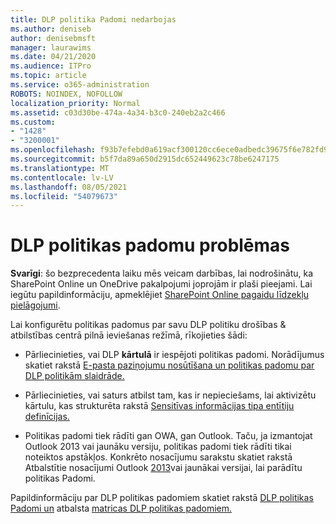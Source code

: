 ```yaml
---
title: DLP politika Padomi nedarbojas
ms.author: deniseb
author: denisebmsft
manager: laurawims
ms.date: 04/21/2020
ms.audience: ITPro
ms.topic: article
ms.service: o365-administration
ROBOTS: NOINDEX, NOFOLLOW
localization_priority: Normal
ms.assetid: c03d30be-474a-4a34-b3c0-240eb2a2c466
ms.custom:
- "1428"
- "3200001"
ms.openlocfilehash: f93b7efebd0a619acf300120cc6ece0adbedc39675f6e782fd982dc1f988edbd
ms.sourcegitcommit: b5f7da89a650d2915dc652449623c78be6247175
ms.translationtype: MT
ms.contentlocale: lv-LV
ms.lasthandoff: 08/05/2021
ms.locfileid: "54079673"
---
```

# <a name="dlp-policy-tip-issues"></a>DLP politikas padomu problēmas

**Svarīgi**: šo bezprecedenta laiku mēs veicam darbības, lai nodrošinātu, ka SharePoint Online un OneDrive pakalpojumi joprojām ir plaši pieejami. Lai iegūtu papildinformāciju, apmeklējiet [SharePoint Online pagaidu līdzekļu pielāgojumi](https://aka.ms/ODSPAdjustments).

Lai konfigurētu politikas padomus par savu DLP politiku drošības & atbilstības centrā pilnā ieviešanas režīmā, rīkojieties šādi:

- Pārliecinieties, vai DLP **kārtulā** ir iespējoti politikas padomi. Norādījumus skatiet rakstā [E-pasta paziņojumu nosūtīšana un politikas padomu par DLP politikām slaidrāde.](https://docs.microsoft.com/microsoft-365/compliance/use-notifications-and-policy-tips)

- Pārliecinieties, vai saturs atbilst tam, kas ir nepieciešams, lai aktivizētu kārtulu, kas strukturēta rakstā [Sensitīvas informācijas tipa entītiju definīcijas.](https://docs.microsoft.com/microsoft-365/compliance/sensitive-information-type-entity-definitions)

- Politikas padomi tiek rādīti gan OWA, gan Outlook. Taču, ja izmantojat Outlook 2013 vai jaunāku versiju, politikas padomi tiek rādīti tikai noteiktos apstākļos. Konkrēto nosacījumu sarakstu skatiet rakstā Atbalstītie nosacījumi Outlook [2013](https://docs.microsoft.com/microsoft-365/compliance/use-notifications-and-policy-tips)vai jaunākai versijai, lai parādītu politikas Padomi.

Papildinformāciju par DLP politikas padomiem skatiet rakstā [DLP politikas Padomi un](https://docs.microsoft.com/microsoft-365/compliance/dlp-policy-tips-reference?view=o365-worldwide#support-matrix-for-dlp-policy-tips-across-microsoft-apps) atbalsta [matricas DLP politikas padomiem.](https://docs.microsoft.com/microsoft-365/compliance/dlp-policy-tips-reference?view=o365-worldwide#support-matrix-for-dlp-policy-tips-across-microsoft-apps)